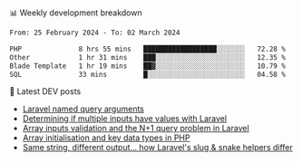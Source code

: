 📊 Weekly development breakdown
<!--START_SECTION:waka-->

```txt
From: 25 February 2024 - To: 02 March 2024

PHP              8 hrs 55 mins   ██████████████████░░░░░░░   72.28 %
Other            1 hr 31 mins    ███░░░░░░░░░░░░░░░░░░░░░░   12.35 %
Blade Template   1 hr 19 mins    ██▓░░░░░░░░░░░░░░░░░░░░░░   10.79 %
SQL              33 mins         █░░░░░░░░░░░░░░░░░░░░░░░░   04.58 %
```

<!--END_SECTION:waka-->

📕 Latest DEV posts
<!-- BLOG-POST-LIST:START -->
- [Laravel named query arguments](https://dev.to/michaelvickersuk/laravel-named-query-arguments-28kd)
- [Determining if multiple inputs have values with Laravel](https://dev.to/michaelvickersuk/determining-if-multiple-inputs-have-values-with-laravel-km6)
- [Array inputs validation and the N+1 query problem in Laravel](https://dev.to/michaelvickersuk/array-inputs-validation-and-the-n1-query-problem-in-laravel-2agb)
- [Array initialisation and key data types in PHP](https://dev.to/michaelvickersuk/array-initialisation-and-key-data-types-in-php-1e5b)
- [Same string, different output... how Laravel&#39;s slug &amp; snake helpers differ](https://dev.to/michaelvickersuk/same-string-different-output-how-laravels-slug-snake-helpers-differ-1ccj)
<!-- BLOG-POST-LIST:END -->
